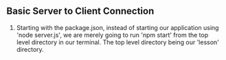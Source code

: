 ## Basic Server to Client Connection
1. Starting with the package.json, instead of starting our application using 'node server.js', we are merely going to run 'npm start' from the top level directory in our terminal. The top level directory being our 'lesson' directory.

